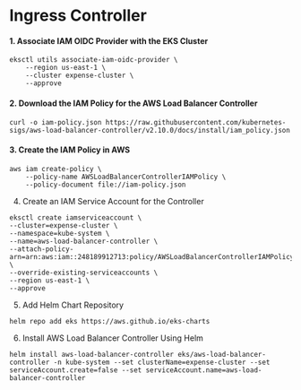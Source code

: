 # Ingress Controller

#### 1. Associate IAM OIDC Provider with the EKS Cluster
```
eksctl utils associate-iam-oidc-provider \
    --region us-east-1 \
    --cluster expense-cluster \
    --approve
```
#### 2. Download the IAM Policy for the AWS Load Balancer Controller
```
curl -o iam-policy.json https://raw.githubusercontent.com/kubernetes-sigs/aws-load-balancer-controller/v2.10.0/docs/install/iam_policy.json
```
#### 3. Create the IAM Policy in AWS
```
aws iam create-policy \
    --policy-name AWSLoadBalancerControllerIAMPolicy \
    --policy-document file://iam-policy.json
```
4. Create an IAM Service Account for the Controller
```
eksctl create iamserviceaccount \
--cluster=expense-cluster \
--namespace=kube-system \
--name=aws-load-balancer-controller \
--attach-policy-arn=arn:aws:iam::248189912713:policy/AWSLoadBalancerControllerIAMPolicy \
--override-existing-serviceaccounts \
--region us-east-1 \
--approve
```
5. Add Helm Chart Repository
```
helm repo add eks https://aws.github.io/eks-charts
```
6. Install AWS Load Balancer Controller Using Helm
```
helm install aws-load-balancer-controller eks/aws-load-balancer-controller -n kube-system --set clusterName=expense-cluster --set serviceAccount.create=false --set serviceAccount.name=aws-load-balancer-controller
```